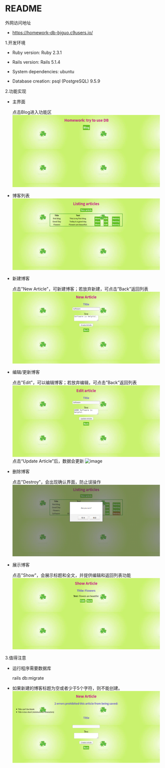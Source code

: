 # README

外网访问地址

* https://homework-db-bjguo.c9users.io/

1.开发环境
* Ruby version: Ruby 2.3.1

* Rails version: Rails 5.1.4

* System dependencies: ubuntu

* Database creation: psql (PostgreSQL) 9.5.9



2.功能实现

* 主界面

  点击Blog进入功能区
![image](https://github.com/bingjunguo/homework_db/blob/master/screenshots/home.png)
* 博客列表
![image](https://github.com/bingjunguo/homework_db/blob/master/screenshots/article_list.png)
* 新建博客

  点击"New Article"，可新建博客；若放弃新建，可点击”Back”返回列表
![image](https://github.com/bingjunguo/homework_db/blob/master/screenshots/new_article2.png)
* 编辑/更新博客

  点击"Edit"，可以编辑博客；若放弃编辑，可点击”Back”返回列表
![image](https://github.com/bingjunguo/homework_db/blob/master/screenshots/edit_article.png)
  点击“Update Article”后，数据会更新
![image](https://github.com/bingjunguo/homework_db/blob/master/screenshots/article_list2.png)
* 删除博客

  点击"Destroy"，会出现确认界面，防止误操作
![image](https://github.com/bingjunguo/homework_db/blob/master/screenshots/confirm.png)
* 展示博客

  点击"Show"，会展示标题和全文，并提供编辑和返回列表功能
![image](https://github.com/bingjunguo/homework_db/blob/master/screenshots/show.png)


3.值得注意

* 运行程序需要数据库

  rails db:migrate
  
* 如果新建的博客标题为空或者少于5个字符，则不能创建。
![image](https://github.com/bingjunguo/homework_db/blob/master/screenshots/cannot_new.png)